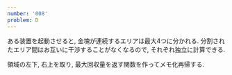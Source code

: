 ```yaml
---
number: '008'
problem: D
---
```

ある装置を起動させると, 金塊が連続するエリアは最大4つに分かれる. 分割されたエリア間はお互いに干渉することがなくなるので, それぞれ独立に計算できる.

領域の左下, 右上を取り, 最大回収量を返す関数を作ってメモ化再帰する.
